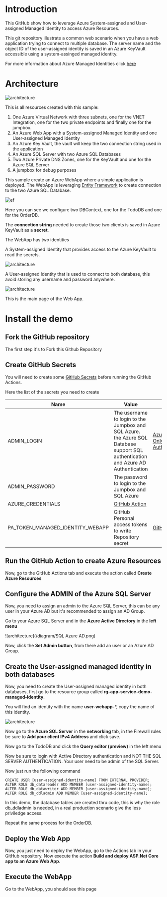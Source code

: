 # Introduction

This GitHub show how to leverage Azure System-assigned and User-assigned Managed Identity to access Azure Resources.

This git repository illustrate a common web scenario when you have a web application trying to connect to multiple database.  The server name and the object ID of the user-assigned identity is saved in an Azure KeyVault accessible using a system-assinged managed identity.

For more information about Azure Managed Identities click [here](https://docs.microsoft.com/en-us/azure/active-directory/managed-identities-azure-resources/overview)

# Architecture

![architecture](/diagram/architecture.drawio.png)

This is all resources created with this sample:

1. One Azure Virtual Network with three subnets, one for the VNET Integration, one for the two private endpoints and finally one for the jumpbox.
2. An Azure Web App with a System-assigned Managed Identity and one User-assigned Managed Identity
3. An Azure Key Vault, the vault will keep the two connection string used in the application
4. An Azure SQL Server with two Azure SQL Databases
5. Two Azure Private DNS Zones, one for the KeyVault and one for the Azure SQL Server
6. A jumpbox for debug purposes

This sample create an Azure WebApp where a simple application is deployed.  The WebApp is leveraging [Entity Framework](https://docs.microsoft.com/en-us/aspnet/entity-framework) to create connection to the two Azure SQL Database.

![ef](/diagram/ef.png)

Here you can see we configure two DBContext, one for the TodoDB and one for the OrderDB.

The **connection string** needed to create those two clients is saved in Azure KeyVault as a **secret**.

The WebApp has two identities

A System-assigned Identity that provides access to the Azure KeyVault to read the secrets.

![architecture](/diagram/systemassigned.png)

A User-assigned Identity that is used to connect to both database, this avoid storing any username and password anywhere.

![architecture](/diagram/userassigned.png)

This is the main page of the Web App.


# Install the demo

## Fork the GitHub repository

The first step it's to Fork this Github Repository

## Create GitHub Secrets

You will need to create some [GitHub Secrets](https://docs.github.com/en/codespaces/managing-codespaces-for-your-organization/managing-encrypted-secrets-for-your-repository-and-organization-for-codespaces) before running the GitHub Actions.

Here the list of the secrets you need to create

| Name | Value | Link |
|------|-------| ------|
| ADMIN_LOGIN | The username to login to the Jumpbox and SQL Azure. the Azure SQL Database support SQL authentication and Azure AD Authentication | [Azure AD Only Authentication](https://docs.microsoft.com/en-us/azure/azure-sql/database/authentication-azure-ad-only-authentication-create-server?tabs=azure-cli&view=azuresql)
| ADMIN_PASSWORD | The password to login to the Jumpbox and SQL Azure
| AZURE_CREDENTIALS | [GitHub Action](https://github.com/marketplace/actions/azure-login)
| PA_TOKEN_MANAGED_IDENTITY_WEBAPP | GitHub Personal access tokens to write Repository secret | [GitHub Action](https://github.com/gliech/create-github-secret-action)

## Run the GitHub Action to create Azure Resources

Now, go to the GitHub Actions tab and execute the action called **Create Azure Resources**

## Configure the ADMIN of the Azure SQL Server

Now, you need to assign an admin to the Azure SQL Server, this can be any user in your Azure AD but it's recommended to assign an AD Group.

Go to your Azure SQL Server and in the **Azure Active Directory** in the **left menu**

![architecture](/diagram/SQL Azure AD.png)

Now, click the **Set Admin button**, from there add an user or an Azure AD Group.

## Create the User-assigned managed identity in both databases

Now, you need to create the User-assigned managed identity in both databases, first go to the resource group called **rg-app-service-demo-managed-identity**.

You will find an identity with the name **user-webapp-***, copy the name of this identity.

![architecture](/diagram/identity.png)

Now go to the **Azure SQL Server** in the **networking** tab, in the Firewall rules be sure to **Add your client IPv4 Address** and click save.

Now go to the TodoDB and click the **Query editor (preview)** in the left menu

Now be sure to login with Active Directory authentication and NOT THE SQL SERVER AUTHENTICATION.  Your user need to be admin of the SQL Server.

Now just run the following command

```
CREATE USER [user-assigned-identity-name] FROM EXTERNAL PROVIDER;
ALTER ROLE db_datareader ADD MEMBER [user-assigned-identity-name];
ALTER ROLE db_datawriter ADD MEMBER [user-assigned-identity-name];
ALTER ROLE db_ddladmin ADD MEMBER [user-assigned-identity-name];
```

In this demo, the database tables are created thru code, this is why the role db_ddladmin is needed, in a real production scenario give the less priviledge access.

Repeat the same process for the OrderDB.

## Deploy the Web App

Now, you just need to deploy the WebApp, go to the Actions tab in your GitHub repository.  Now execute the action **Build and deploy ASP.Net Core app to an Azure Web App**.

## Execute the WebApp

Go to the WebApp, you should see this page

